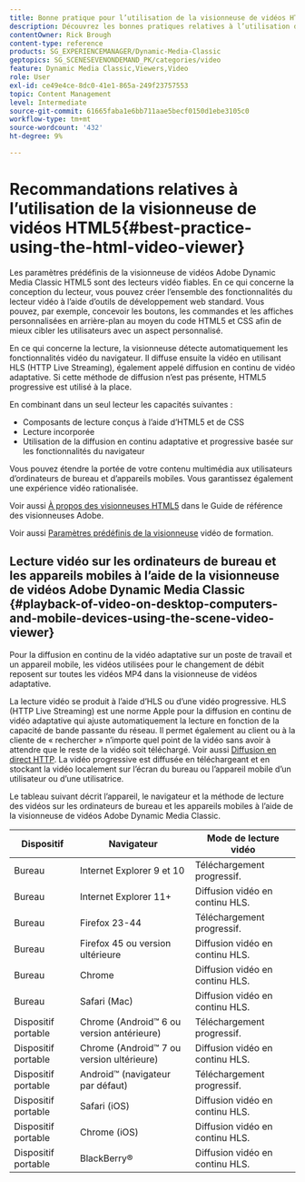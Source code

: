 ```yaml
---
title: Bonne pratique pour l’utilisation de la visionneuse de vidéos HTML5
description: Découvrez les bonnes pratiques relatives à l’utilisation de la visionneuse de vidéos HTML5.
contentOwner: Rick Brough
content-type: reference
products: SG_EXPERIENCEMANAGER/Dynamic-Media-Classic
geptopics: SG_SCENESEVENONDEMAND_PK/categories/video
feature: Dynamic Media Classic,Viewers,Video
role: User
exl-id: ce49e4ce-8dc0-41e1-865a-249f23757553
topic: Content Management
level: Intermediate
source-git-commit: 61665faba1e6bb711aae5becf0150d1ebe3105c0
workflow-type: tm+mt
source-wordcount: '432'
ht-degree: 9%

---
```


# Recommandations relatives à l’utilisation de la visionneuse de vidéos HTML5{#best-practice-using-the-html-video-viewer}

Les paramètres prédéfinis de la visionneuse de vidéos Adobe Dynamic Media Classic HTML5 sont des lecteurs vidéo fiables. En ce qui concerne la conception du lecteur, vous pouvez créer l’ensemble des fonctionnalités du lecteur vidéo à l’aide d’outils de développement web standard. Vous pouvez, par exemple, concevoir les boutons, les commandes et les affiches personnalisées en arrière-plan au moyen du code HTML5 et CSS afin de mieux cibler les utilisateurs avec un aspect personnalisé.

En ce qui concerne la lecture, la visionneuse détecte automatiquement les fonctionnalités vidéo du navigateur. Il diffuse ensuite la vidéo en utilisant HLS (HTTP Live Streaming), également appelé diffusion en continu de vidéo adaptative. Si cette méthode de diffusion n’est pas présente, HTML5 progressive est utilisé à la place.

En combinant dans un seul lecteur les capacités suivantes :

* Composants de lecture conçus à l’aide d’HTML5 et de CSS
* Lecture incorporée
* Utilisation de la diffusion en continu adaptative et progressive basée sur les fonctionnalités du navigateur

Vous pouvez étendre la portée de votre contenu multimédia aux utilisateurs d’ordinateurs de bureau et d’appareils mobiles. Vous garantissez également une expérience vidéo rationalisée.

Voir aussi [À propos des visionneuses HTML5](https://experienceleague.adobe.com/fr/docs/dynamic-media-developer-resources/library/viewers-for-aem-assets-only/c-html5-aem-asset-viewers#viewers-for-aem-assets-only) dans le Guide de référence des visionneuses Adobe.

Voir aussi [Paramètres prédéfinis de la visionneuse](https://s7d5.scene7.com/s7viewers/html5/VideoViewer.html?videoserverurl=https://s7d5.scene7.com/is/content/&emailurl=https://s7d5.scene7.com/s7/emailFriend&serverUrl=https://s7d5.scene7.com/is/image/&config=Scene7SharedAssets/Universal_HTML5_Video&contenturl=https://s7d5.scene7.com/skins/&asset=S7tutorials/550_viewer-presets_converted%20renamed_Done-AVS) vidéo de formation.

## Lecture vidéo sur les ordinateurs de bureau et les appareils mobiles à l’aide de la visionneuse de vidéos Adobe Dynamic Media Classic {#playback-of-video-on-desktop-computers-and-mobile-devices-using-the-scene-video-viewer}

Pour la diffusion en continu de la vidéo adaptative sur un poste de travail et un appareil mobile, les vidéos utilisées pour le changement de débit reposent sur toutes les vidéos MP4 dans la visionneuse de vidéos adaptative.

La lecture vidéo se produit à l’aide d’HLS ou d’une vidéo progressive. HLS (HTTP Live Streaming) est une norme Apple pour la diffusion en continu de vidéo adaptative qui ajuste automatiquement la lecture en fonction de la capacité de bande passante du réseau. Il permet également au client ou à la cliente de « rechercher » n’importe quel point de la vidéo sans avoir à attendre que le reste de la vidéo soit téléchargé. Voir aussi [Diffusion en direct HTTP](https://developer.apple.com/streaming/). La vidéo progressive est diffusée en téléchargeant et en stockant la vidéo localement sur l’écran du bureau ou l’appareil mobile d’un utilisateur ou d’une utilisatrice.

Le tableau suivant décrit l’appareil, le navigateur et la méthode de lecture des vidéos sur les ordinateurs de bureau et les appareils mobiles à l’aide de la visionneuse de vidéos Adobe Dynamic Media Classic.

| Dispositif | Navigateur | Mode de lecture vidéo |
|--- |--- |--- |
| Bureau | Internet Explorer 9 et 10 | Téléchargement progressif. |
| Bureau | Internet Explorer 11+ | Diffusion vidéo en continu HLS. |
| Bureau | Firefox 23-44 | Téléchargement progressif. |
| Bureau | Firefox 45 ou version ultérieure | Diffusion vidéo en continu HLS. |
| Bureau | Chrome | Diffusion vidéo en continu HLS. |
| Bureau | Safari (Mac) | Diffusion vidéo en continu HLS. |
| Dispositif portable | Chrome (Android™ 6 ou version antérieure) | Téléchargement progressif. |
| Dispositif portable | Chrome (Android™ 7 ou version ultérieure) | Diffusion vidéo en continu HLS. |
| Dispositif portable | Android™ (navigateur par défaut) | Téléchargement progressif. |
| Dispositif portable | Safari (iOS) | Diffusion vidéo en continu HLS. |
| Dispositif portable | Chrome (iOS) | Diffusion vidéo en continu HLS. |
| Dispositif portable | BlackBerry® | Diffusion vidéo en continu HLS. |
